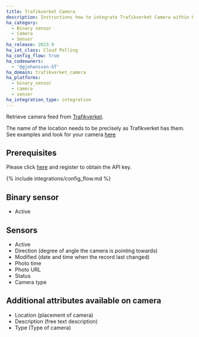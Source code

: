 ```yaml
---
title: Trafikverket Camera
description: Instructions how to integrate Trafikverket Camera within Home Assistant.
ha_category:
  - Binary sensor
  - Camera
  - Sensor
ha_release: 2023.9
ha_iot_class: Cloud Polling
ha_config_flow: true
ha_codeowners:
  - '@gjohansson-ST'
ha_domain: trafikverket_camera
ha_platforms:
  - binary_sensor
  - camera
  - sensor
ha_integration_type: integration
---
```


Retrieve camera feed from [Trafikverket](https://www.trafikverket.se/).

The name of the location needs to be precisely as Trafikverket has them. See examples and look for your camera [here](https://www.trafikverket.se/trafikinformation/vag/?TrafficType=personalTraffic&map=0%2F650778%2F7200000%2F&Layers=TrafficCameras%2B=)

## Prerequisites

Please click [here](https://api.trafikinfo.trafikverket.se/) and register to obtain the API key.

{% include integrations/config_flow.md %}

## Binary sensor

- Active

## Sensors

- Active
- Direction (degree of angle the camera is pointing towards)
- Modified (date and time when the record last changed)
- Photo time
- Photo URL
- Status
- Camera type

## Additional attributes available on camera

- Location (placement of camera)
- Description (free text description)
- Type (Type of camera)
